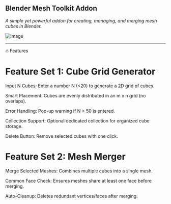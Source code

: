 ## Blender Mesh Toolkit Addon

_A simple yet powerful addon for creating, managing, and merging mesh cubes in Blender._

![image](https://github.com/user-attachments/assets/412127f5-59cd-408b-afc8-1f5477afd44d)


---
🔥 Features
# Feature Set 1: Cube Grid Generator
Input N Cubes: Enter a number N (<20) to generate a 2D grid of cubes.

Smart Placement: Cubes are evenly distributed in an m x n grid (no overlaps).

Error Handling: Pop-up warning if N > 50 is entered.

Collection Support: Optional dedicated collection for organized cube storage.

Delete Button: Remove selected cubes with one click.

# Feature Set 2: Mesh Merger
Merge Selected Meshes: Combines multiple cubes into a single mesh.

Common Face Check: Ensures meshes share at least one face before merging.

Auto-Cleanup: Deletes redundant vertices/faces after merging.
